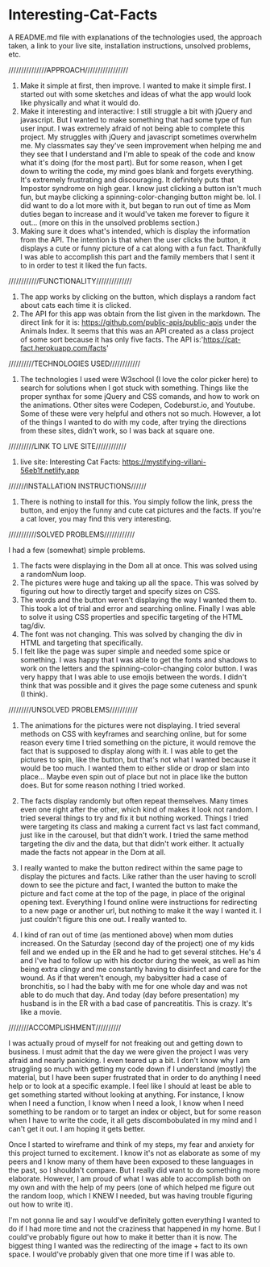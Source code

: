 # Interesting-Cat-Facts

A README.md file with explanations of the technologies used, the approach taken, a link to your live site, installation instructions, unsolved problems, etc.

///////////////APPROACH/////////////////

1. Make it simple at first, then improve. I wanted to make it simple first. I started out with some sketches and ideas of what the app would look like physically and what it would do.
2. Make it interesting and interactive: I still struggle a bit with jQuery and javascript. But I wanted to make something that had some type of fun user input. I was extremely afraid of not being able to complete this project. My struggles with jQuery and javascript sometimes overwhelm me. My classmates say they've seen improvement when helping me and they see that I understand and I'm able to speak of the code and know what it's doing (for the most part). But for some reason, when I get down to writing the code, my mind goes blank and forgets everything. It's extremely frustrating and discouraging. It definitely puts that Impostor syndrome on high gear.
I know just clicking a button isn't much fun, but maybe clicking a spinning-color-changing button might be. lol. I did want to do a lot more with it, but began to run out of time as Mom duties began to increase and it would've taken me forever to figure it out... (more on this in the unsolved problems section.)
3. Making sure it does what's intended, which is display the information from the API. The intention is that when the user clicks the button, it displays a cute or funny picture of a cat along with a fun fact. Thankfully I was able to accomplish this part and the family members that I sent it to in order to test it liked the fun facts.

////////////FUNCTIONALITY//////////////

1. The app works by clicking on the button, which displays a random fact about cats each time it is clicked.
2. The API for this app was obtain from the list given in the markdown. The direct link for it is: https://github.com/public-apis/public-apis under the Animals Index. It seems that this was an API created as a class project of some sort because it has only five facts. The API is:'https://cat-fact.herokuapp.com/facts'

//////////TECHNOLOGIES USED////////////

1. The technologies I used were W3school (I love the color picker here) to search for solutions when I got stuck with something. Things like the proper synthax for some jQuery and CSS comands, and how to work on the animations. Other sites were Codepen, Codeburst.io, and Youtube. Some of these were very helpful and others not so much. However, a lot of the things I wanted to do with my code, after trying the directions from these sites, didn't work, so I was back at square one.

//////////LINK TO LIVE SITE////////////

1. live site: Interesting Cat Facts: https://mystifying-villani-56eb1f.netlify.app

///////INSTALLATION INSTRUCTIONS//////

1. There is nothing to install for this. You simply follow the link, press the button, and enjoy the funny and cute cat pictures and the facts. If you're a cat lover, you may find this very interesting.

///////////SOLVED PROBLEMS////////////

I had a few (somewhat) simple problems.
  1. The facts were displaying in the Dom all at once. This was solved using a randomNum loop.
  2. The pictures were huge and taking up all the space. This was solved by figuring out how to directly target and specify sizes on CSS.  
  3. The words and the button weren't displaying the way I wanted them to. This took a lot of trial and error and searching online. Finally I was able to solve it using CSS properties and specific targeting of the HTML tag/div.
  4. The font was not changing. This was solved by changing the div in HTML and targeting that specifically.  
  5. I felt like the page was super simple and needed some spice or something. I was happy that I was able to get the fonts and shadows to work on the letters and the spinning-color-changing color button. I was very happy that I was able to use emojis between the words. I didn't think that was possible and it gives the page some cuteness and spunk (I think).  

/////////UNSOLVED PROBLEMS///////////

1. The animations for the pictures were not displaying. I tried several methods on CSS with keyframes and searching online, but for some reason every time I tried something on the picture, it would remove the fact that is supposed to display along with it. I was able to get the pictures to spin, like the button, but that's not what I wanted because it would be too much. I wanted them to either slide or drop or slam into place... Maybe even spin out of place but not in place like the button does. But for some reason nothing I tried worked.

2. The facts display randomly but often repeat themselves. Many times even one right after the other, which kind of makes it look not random. I tried several things to try and fix it but nothing worked. Things I tried were targeting its class and making a current fact vs last fact command, just like in the carousel, but that didn't work. I tried the same method targeting the div and the data, but that didn't work either. It actually made the facts not appear in the Dom at all.

3. I really wanted to make the button redirect within the same page to display the pictures and facts. Like rather than the user having to scroll down to see the picture and fact, I wanted the button to make the picture and fact come at the top of the page, in place of the original opening text. Everything I found online were instructions for redirecting to a new page or another url, but nothing to make it the way I wanted it. I just couldn't figure this one out. I really wanted to.

4. I kind of ran out of time (as mentioned above) when mom duties increased. On the Saturday (second day of the project) one of my kids fell and we ended up in the ER and he had to get several stitches. He's 4 and I've had to follow up with his doctor during the week, as well as him being extra clingy and me constantly having to disinfect and care for the wound. As if that weren't enough, my babysitter had a case of bronchitis, so I had the baby with me for one whole day and was not able to do much that day. And today (day before presentation) my husband is in the ER with a bad case of pancreatitis. This is crazy. It's like a movie.

////////ACCOMPLISHMENT//////////

I was actually proud of myself for not freaking out and getting down to business. I must admit that the day we were given the project I was very afraid and nearly panicking. I even teared up a bit. I don't know why I am struggling so much with getting my code down if I understand (mostly) the material, but I have been super frustrated that in order to do anything I need help or to look at a specific example. I feel like I should at least be able to get something started without looking at anything. For instance, I know when I need a function, I know when I need a look, I know when I need something to be random or to target an index or object, but for some reason when I have to write the code, it all gets discombobulated in my mind and I can't get it out. I am hoping it gets better.

Once I started to wireframe and think of my steps, my fear and anxiety for this project turned to excitement. I know it's not as elaborate as some of my peers and I know many of them have been exposed to these languages in the past, so I shouldn't compare. But I really did want to do something more elaborate. However, I am proud of what I was able to accomplish both on my own and with the help of my peers (one of which helped me figure out the random loop, which I KNEW I needed, but was having trouble figuring out how to write it).

I'm not gonna lie and say I would've definitely gotten everything I wanted to do if I had more time and not the craziness that happened in my home. But I could've probably figure out how to make it better than it is now. The biggest thing I wanted was the redirecting of the image + fact to its own space. I would've probably given that one more time if I was able to. 
